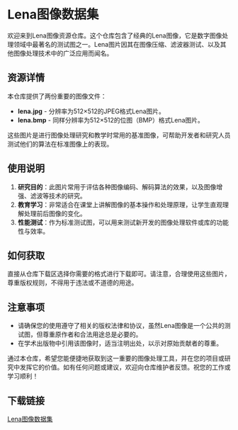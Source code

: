 # Lena图像数据集

欢迎来到Lena图像资源仓库。这个仓库包含了经典的Lena图像，它是数字图像处理领域中最著名的测试图之一。Lena图片因其在图像压缩、滤波器测试、以及其他图像处理技术中的广泛应用而闻名。

## 资源详情

本仓库提供了两份重要的图像文件：
- **lena.jpg** - 分辨率为512×512的JPEG格式Lena图片。
- **lena.bmp** - 同样分辨率为512×512的位图（BMP）格式Lena图片。

这些图片是进行图像处理研究和教学时常用的基准图像，可帮助开发者和研究人员测试他们的算法在标准图像上的表现。

## 使用说明

1. **研究目的**：此图片常用于评估各种图像编码、解码算法的效果，以及图像增强、滤波等技术的研究。
2. **教育学习**：非常适合在课堂上讲解图像的基本操作和处理原理，让学生直观理解处理前后图像的变化。
3. **性能测试**：作为标准测试图，可以用来测试新开发的图像处理软件或库的功能性与效率。

## 如何获取

直接从仓库下载区选择你需要的格式进行下载即可。请注意，合理使用这些图片，尊重版权规则，不得用于违法或不道德的用途。

## 注意事项

- 请确保您的使用遵守了相关的版权法律和协议，虽然Lena图像是一个公共的测试图，但尊重原作者和合法用途总是必要的。
- 在学术出版物中引用该图像时，适当注明出处，以示对原始贡献者的尊重。

通过本仓库，希望您能便捷地获取到这一重要的图像处理工具，并在您的项目或研究中发挥它的价值。如有任何问题或建议，欢迎向仓库维护者反馈。祝您的工作或学习顺利！

## 下载链接

[Lena图像数据集](https://pan.quark.cn/s/a213457fb596)